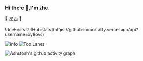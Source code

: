 ### Hi there 👋,I'm zhe.


<p> 🦩 昂西 🦩</p>
<img src="https://cdn.jsdelivr.net/gh/eryajf/tu@main/img/image_20240420_214408.gif" width="800"  height="3">
</div><br>
![IceEnd's GitHub stats](https://github-immortality.vercel.app/api?username=xy8ovo)

![info](https://github-readme-stats.vercel.app/api?username=xy8ovo&show_icons=true&count_private=true&hide=prs&theme=dark)
![Top Langs](https://github-readme-stats.vercel.app/api/top-langs/?username=xy8ovo&layout=compact&theme=tokyonight)

![Ashutosh's github activity graph](https://github-readme-activity-graph.vercel.app/graph?username=xy8ovo&theme=high-contrast)



